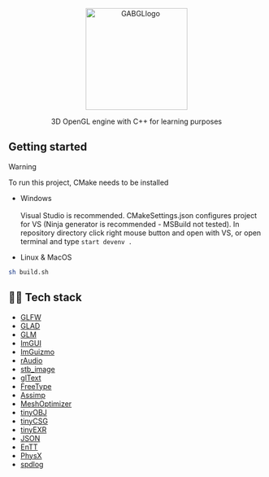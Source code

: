 <p align="center">
    <img src="https://github.com/user-attachments/assets/35a03295-7d87-471c-8f86-cd28b3f4d5ea" alt="GABGLlogo" width="200"/>
</p>

<p align="center"> 3D OpenGL engine with C++ for learning purposes </p>

## Getting started
> [!WARNING]
> To run this project, CMake needs to be installed <br>

- Windows <br><br>
  Visual Studio is recommended. CMakeSettings.json configures project for VS (Ninja generator is recommended - MSBuild not tested).
  In repository directory click right mouse button and open with VS, or open terminal and type ```start devenv . ```

- Linux & MacOS
```bash
sh build.sh
```

## 👨‍💻 Tech stack
- [GLFW](https://github.com/glfw/glfw)
- [GLAD](https://github.com/Dav1dde/glad)
- [GLM](https://github.com/g-truc/glm)
- [ImGUI](https://github.com/ocornut/imgui)
- [ImGuizmo](https://github.com/CedricGuillemet/ImGuizmo)
- [rAudio](https://github.com/raysan5/raudio)
- [stb_image](https://github.com/nothings/stb/blob/master/stb_image.h)
- [glText](https://github.com/vallentin/glText)
- [FreeType](https://github.com/freetype/freetype)
- [Assimp](https://github.com/assimp/assimp)
- [MeshOptimizer](https://github.com/zeux/meshoptimizer)
- [tinyOBJ](https://github.com/tinyobjloader/tinyobjloader)
- [tinyCSG](https://github.com/laleksic/tiny_csg)
- [tinyEXR](https://github.com/syoyo/tinyexr)
- [JSON](https://github.com/nlohmann/json)
- [EnTT](https://github.com/skypjack/entt)
- [PhysX](https://github.com/NVIDIA-Omniverse/PhysX)
- [spdlog](https://github.com/gabime/spdlog)
